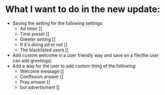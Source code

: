 # What I want to do in the new update:

- Saving the setting for the following settings:
    * Ad timer []
    * Time preset []
    * Greeter setting []
    * If it's doing ad or not []
    * The blacklisted users []
- Add custom welcome in a user friendly way and save on a file(the user can add greetings)
- Add a way for the user to add custom thing of the following:
    * Welcome message []
    * Conffesion answer []
    * Pray answer []
    * bot advertisment []
    